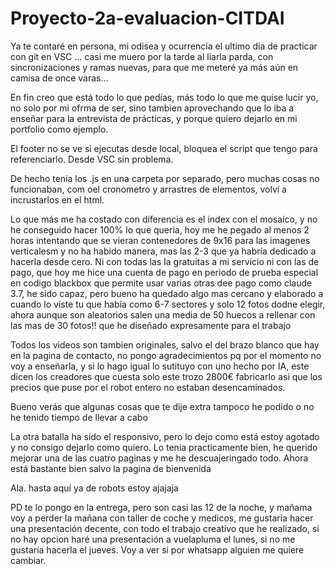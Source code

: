 # Proyecto-2a-evaluacion-CITDAI

Ya te contaré en persona, mi odisea y ocurrencia el ultimo dia de practicar con git en VSC ... casi me muero por la tarde al liarla parda, con sincronizaciones y ramas nuevas,
para que me meteré ya más aún en camisa de once varas...

En fin creo que está todo lo que pedías, más todo lo que me quise lucir yo, no solo por mi ofrma de ser, sino tambien aprovechando que lo iba a enseñar
para la entrevista de prácticas, y porque quiero dejarlo en mi portfolio como ejemplo.

El footer no se ve si ejecutas desde local, bloquea el script que tengo para referenciarlo. Desde VSC sin problema.

De hecho tenia los .js en una carpeta por separado, pero muchas cosas no funcionaban, com oel cronometro y arrastres de elementos, volví a incrustarlos en el html.

Lo que más me ha costado con diferencia es el index con el mosaico, y  no he conseguido hacer 100% lo que queria, hoy me he pegado al menos 2 horas intentando que se vieran contenedores de 9x16 para las imagenes verticalesm y no ha habido manera, mas las 2-3 que ya habría dedicado a hacerla desde cero. Ni con todas las Ia gratuitas a mi servicio ni con las de pago, que hoy me hice una cuenta de pago en periodo de prueba especial en codigo blackbox que permite usar varias otras dee pago como claude 3.7, he sido capaz, pero bueno ha quedado algo mas cercano y elaborado a cuando lo viste tu que había como  6-7 sectores y solo 12 fotos dodne elegir, ahora aunque son aleatorios salen una media de 50 huecos a rellenar con las mas de 30 fotos!! que he diseñado expresamente para el trabajo

Todos los videos son tambien originales, salvo el del brazo blanco que hay en la pagina de contacto, no pongo agradecimientos pq por el momento no voy a enseñarla, y si lo hago igual lo sutituyo con uno hecho por IA, este dicen los creadores que cuesta solo este trozo 2800€ fabricarlo asi que los precios que puse por el robot entero no estaban desencaminados.

Bueno verás que algunas cosas que te dije extra tampoco he podido o no he tenido tiempo de llevar a cabo

La otra batalla ha sido el responsivo, pero lo dejo como está estoy agotado y no consigo dejarlo como quiero. Lo tenia practicamente bien, he querido mejorar una de las cuatro paginas y me he descuajeringado todo. Ahora está bastante bien salvo la pagina de bienvenida

Ala. hasta aquí ya de robots estoy ajajaja

PD te lo pongo en la entrega, pero son casi las 12 de la noche, y mañama voy a perder la mañana con taller de coche y medicos, me gustaria hacer una presentación decente, con todo el trabajo creativo que he realizado, si no hay opcion haré una presentación a vuelapluma el lunes, si no me gustaría hacerla el jueves. Voy a ver si por whatsapp alguien me quiere cambiar.
